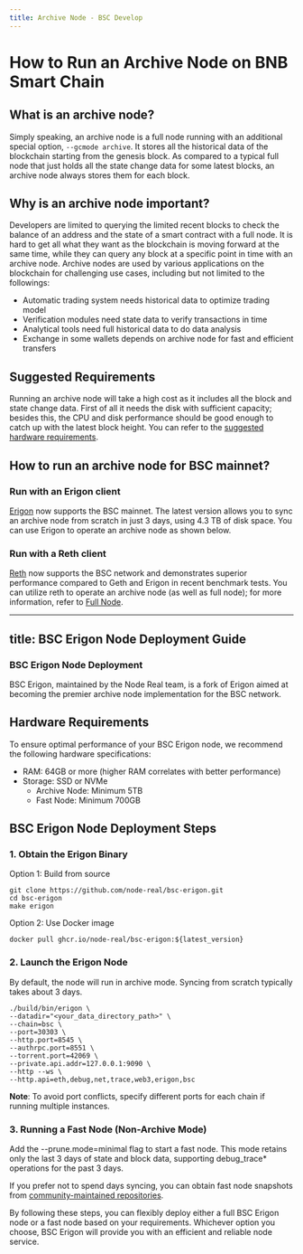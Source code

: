 ```yaml
---
title: Archive Node - BSC Develop
---
```



# How to Run an Archive Node on BNB Smart Chain

## What is an archive node?

Simply speaking, an archive node is a full node running with an additional special option, `--gcmode archive`. It stores all the historical data of the blockchain starting from the genesis block. As compared to a typical full node that just holds all the state change data for some latest blocks, an archive node always stores them for each block.

## Why is an archive node important?

Developers are limited to querying the limited recent blocks to check the balance of an address and the state of a smart contract with a full node. It is hard to get all what they want as the blockchain is moving forward at the same time, while they can query any block at a specific point in time with an archive node.
Archive nodes are used by various applications on the blockchain for challenging use cases, including but not limited to the followings:

- Automatic trading system needs historical data to optimize trading model
- Verification modules need state data to verify transactions in time
- Analytical tools need full historical data to do data analysis
- Exchange in some wallets depends on archive node for fast and efficient transfers

## Suggested Requirements

Running an archive node will take a high cost as it includes all the block and state change data. First of all it needs the disk with sufficient capacity; besides this, the CPU and disk performance should be good enough to catch up with the latest block height. You can refer to the [suggested hardware requirements](https://github.com/node-real/bsc-erigon?tab=readme-ov-file#system-requirements).

## How to run an archive node for BSC mainnet?

### Run with an Erigon client

[Erigon](https://github.com/node-real/bsc-erigon) now supports the BSC mainnet. The latest version allows you to sync an archive node from scratch in just 3 days, using 4.3 TB of disk space. You can use Erigon to operate an archive node as shown below.


### Run with a Reth client

[Reth](https://github.com/bnb-chain/reth) now supports the BSC network and demonstrates superior performance compared to Geth and Erigon in recent benchmark tests. You can utilize reth to operate an archive node (as well as full node); for more information, refer to [Full Node](./full_node.md).



---
title: BSC Erigon Node Deployment Guide
---

### BSC Erigon Node Deployment

BSC Erigon, maintained by the Node Real team, is a fork of Erigon aimed at becoming the premier archive node implementation for the BSC network.

## Hardware Requirements

To ensure optimal performance of your BSC Erigon node, we recommend the following hardware specifications:

* RAM: 64GB or more (higher RAM correlates with better performance)
* Storage: SSD or NVMe
    - Archive Node: Minimum 5TB
    - Fast Node: Minimum 700GB

## BSC Erigon Node Deployment Steps

### 1. Obtain the Erigon Binary

Option 1: Build from source
```shell
git clone https://github.com/node-real/bsc-erigon.git
cd bsc-erigon
make erigon
```
Option 2: Use Docker image
```shell
docker pull ghcr.io/node-real/bsc-erigon:${latest_version}
```
### 2. Launch the Erigon Node
By default, the node will run in archive mode. Syncing from scratch typically takes about 3 days.
```shell
./build/bin/erigon \
--datadir="<your_data_directory_path>" \
--chain=bsc \
--port=30303 \
--http.port=8545 \
--authrpc.port=8551 \
--torrent.port=42069 \
--private.api.addr=127.0.0.1:9090 \
--http --ws \
--http.api=eth,debug,net,trace,web3,erigon,bsc
```
**Note**: To avoid port conflicts, specify different ports for each chain if running multiple instances.

### 3. Running a Fast Node (Non-Archive Mode)
   Add the --prune.mode=minimal flag to start a fast node. This mode retains only the last 3 days of state and block data, supporting debug_trace* operations for the past 3 days.

If you prefer not to spend days syncing, you can obtain fast node snapshots from [community-maintained repositories](https://github.com/48Club/bsc-snapshots).

By following these steps, you can flexibly deploy either a full BSC Erigon node or a fast node based on your requirements. Whichever option you choose, BSC Erigon will provide you with an efficient and reliable node service.
